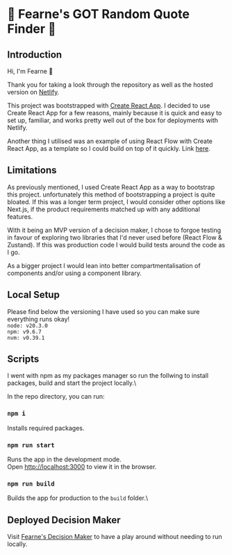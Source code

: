 # 🌿 Fearne's GOT Random Quote Finder 💬

## Introduction
Hi, I'm Fearne 👋 

Thank you for taking a look through the repository as well as the hosted version on [Netlify](https://fearnes-decision-maker.netlify.app).

This project was bootstrapped with [Create React App](https://github.com/facebook/create-react-app). I decided to use Create React App for a few reasons, mainly because it is quick and easy to set up, familiar, and works pretty well out of the box for deployments with Netlify.

Another thing I utilised was an example of using React Flow with Create React App, as a template so I could build on top of it quickly. Link [here](https://github.com/wbkd/react-flow-example-apps/tree/main/reactflow-create-react-app).

## Limitations
As previously mentioned, I used Create React App as a way to bootstrap this project. unfortunately this method of bootstrapping a project is quite bloated. If this was a longer term project, I would consider other options like Next.js, if the product requirements matched up with any additional features.

With it being an MVP version of a decision maker, I chose to forgoe testing in favour of exploring two libraries that I'd never used before (React Flow & Zustand). If this was production code I would build tests around the code as I go. 

As a bigger project I would lean into better compartmentalisation of components and/or using a component library. 

## Local Setup
Please find below the versioning I have used so you can make sure everything runs okay!\
`node: v20.3.0`\
`npm: v9.6.7`\
`nvm: v0.39.1`


## Scripts
I went with npm as my packages manager so run the follwing to install packages, build and start the project locally.\

In the repo directory, you can run:

### `npm i`

Installs required packages.

### `npm run start`

Runs the app in the development mode.\
Open [http://localhost:3000](http://localhost:3000) to view it in the browser.

### `npm run build`

Builds the app for production to the `build` folder.\

## Deployed Decision Maker
Visit [Fearne's Decision Maker](https://fearnes-decision-maker.netlify.app) to have a play around without needing to run locally.